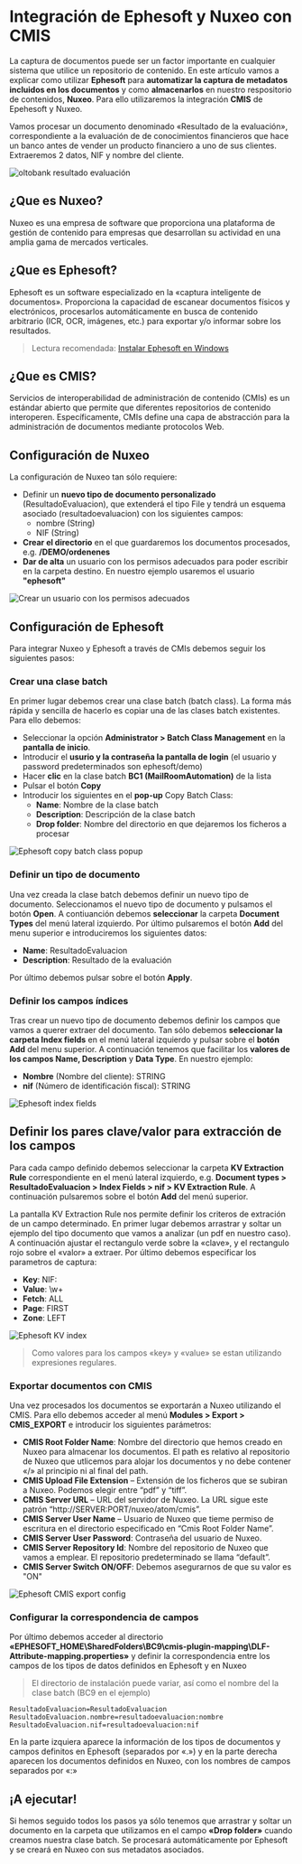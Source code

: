 # Integración de Ephesoft y Nuxeo con CMIS

La captura de documentos  puede ser un factor importante en cualquier sistema que utilice un repositorio de contenido. En este artículo vamos a explicar como utilizar **Ephesoft** para **automatizar la captura de metadatos incluidos en los documentos** y como **almacenarlos** en nuestro respositorio de contenidos, **Nuxeo**. Para ello utilizaremos la integración **CMIS** de Epehesoft y Nuxeo.

Vamos procesar un documento denominado «Resultado de la evaluación», correspondiente a la evaluación de de conocimientos financieros que hace un banco antes de vender un producto financiero a uno de sus clientes. Extraeremos 2 datos, NIF y nombre del cliente.


![oltobank resultado evaluación](images/oltobank-example-1-744x1052.png "oltobank resultado evaluación")



## ¿Que es Nuxeo?
Nuxeo es una empresa de software que proporciona una plataforma de gestión de contenido para empresas que desarrollan su actividad en una  amplia gama de mercados verticales.

## ¿Que es Ephesoft?
Ephesoft es un software especializado en la «captura inteligente de documentos». Proporciona la capacidad de escanear documentos físicos y electrónicos, procesarlos automáticamente en busca de contenido arbitrario (ICR, OCR, imágenes, etc.) para exportar y/o informar sobre los resultados.

> Lectura recomendada: [Instalar Ephesoft en Windows](http://joaquinonsoft.com/instalar-ephesoft-windows)

## ¿Que es CMIS?
Servicios de interoperabilidad de administración de contenido (CMIs) es un estándar abierto que permite que diferentes repositorios de contenido interoperen. Específicamente, CMIs define una capa de abstracción para la administración de documentos mediante protocolos Web.

 

## Configuración de Nuxeo
La configuración de Nuxeo tan sólo requiere:

   - Definir un **nuevo tipo de documento personalizado** (ResultadoEvaluacion), que extenderá el tipo File y tendrá un esquema asociado (resultadoevaluacion) con los siguientes campos:
      - nombre (String)
      - NIF (String)
   - **Crear el directorio** en el que guardaremos los documentos procesados, e.g. **/DEMO/ordenenes**
   - **Dar de alta** un usuario con los permisos adecuados para poder escribir en la carpeta destino. En nuestro ejemplo usaremos el usuario **"ephesoft"**
 
![Crear un usuario con los permisos adecuados](images/nuxeo-custom-document-type-744x376.png "Crear un usuario con los permisos adecuados")

 
## Configuración de Ephesoft
Para integrar Nuxeo y Ephesoft a través de CMIs debemos seguir los siguientes pasos:

### Crear una  clase batch
En primer lugar debemos crear una clase batch (batch class). La forma más rápida y sencilla de hacerlo es copiar una de las clases batch existentes. Para ello debemos:

   - Seleccionar la opción **Administrator > Batch Class Management** en la **pantalla de inicio**.
   - Introducir el **usurio y la contraseña la pantalla de login** (el usuario y password predeterminados son ephesoft/demo)
   - Hacer **clic** en la clase batch **BC1 (MailRoomAutomation)** de la lista
   - Pulsar el botón **Copy**
   - Introducir los siguientes en el **pop-up** Copy Batch Class:
      - **Name**:  Nombre de la clase batch
      - **Description**: Descripción de la clase batch
      - **Drop folder**: Nombre del directorio en que dejaremos los ficheros a procesar

![Ephesoft copy batch class popup](images/ephesoft-copy-batch-class-popup-744x437.png "Ephesoft copy batch class popup")

 

### Definir un tipo de documento
Una vez creada la clase batch debemos definir un nuevo tipo de documento. Seleccionamos el nuevo tipo de documento y pulsamos el botón **Open**. A contiuanción debemos **seleccionar** la carpeta **Document Types** del menú lateral izquierdo. Por último pulsaremos el botón **Add** del menu superior e introduciremos los siguientes datos:

   - **Name**: ResultadoEvaluacion
   - **Description**: Resultado de la evaluación


Por último debemos pulsar sobre el botón **Apply**.

### Definir los campos índices
Tras crear un nuevo tipo de documento debemos definir  los campos que vamos a querer extraer del documento. Tan sólo debemos **seleccionar la carpeta Index fields** en el menú lateral izquierdo y  pulsar sobre el **botón Add** del menu superior. A continuación tenemos que facilitar los **valores de los campos Name, Description** y **Data Type**. En nuestro ejemplo:

   - **Nombre** (Nombre del cliente): STRING
   - **nif** (Número de identificación fiscal): STRING
 


![Ephesoft index fields](images/ephesoft-new-document-type-744x437.png "Ephesoft index fields")


## Definir los pares clave/valor para extracción de los campos
Para cada campo definido debemos seleccionar la carpeta **KV Extraction Rule** correspondiente en el menú lateral izquierdo, e.g. **Document types > ResultadoEvaluacion > Index Fields > nif > KV Extraction Rule**. A continuación pulsaremos sobre el botón **Add** del menú superior.

La pantalla KV Extraction Rule nos permite definir los criteros de extración de un campo determinado. En primer lugar debemos arrastrar y soltar un ejemplo del tipo documento que vamos a analizar (un pdf en nuestro caso). A continuación ajustar el rectangulo verde sobre la «clave», y el rectangulo rojo sobre el «valor» a extraer. Por último debemos especificar los parametros de captura:

   - **Key**: NIF\:
   - **Value**: \w+
   - **Fetch**: ALL
   - **Page**: FIRST
   - **Zone**: LEFT

![Ephesoft KV index](images/ephesoft-index-fields-744x430.png "Ephesoft KV index")


> Como valores para los campos «key» y «value» se estan utilizando expresiones regulares.

### Exportar documentos con CMIS
Una vez procesados los documentos se exportarán a Nuxeo utilizando el CMIS. Para ello debemos acceder al menú **Modules > Export > CMIS_EXPORT** e introducir los siguientes parámetros:

   - **CMIS Root Folder Name**: Nombre del directorio que hemos creado en Nuxeo para almacenar los documentos. El path es relativo al repositorio de Nuxeo que utlicemos para alojar los documentos y no debe contener «/» al principio ni al final del path.
   - **CMIS Upload File Extension** – Extensión de los ficheros que se subiran a Nuxeo. Podemos elegir entre “pdf” y “tiff”.
   - **CMIS Server URL** – URL del servidor de Nuxeo. La URL sigue este patrón “http://SERVER:PORT/nuxeo/atom/cmis”.
   - **CMIS Server User Name** – Usuario de Nuxeo que tieme permiso de escritura en el directorio especificado en  “Cmis Root Folder Name”.
   - **CMIS Server User Password**: Contraseña del usuario de Nuxeo.
   - **CMIS Server Repository Id**: Nombre del repositorio de Nuxeo que vamos a emplear. El repositorio predeterminado se llama “default”.
   - **CMIS Server Switch ON/OFF**: Debemos asegurarnos de que su valor es "ON"
   
![Ephesoft CMIS export config](images/ephesoft-kv-index-744x437.png "Ephesoft CMIS export config")

 

### Configurar la correspondencia de campos
Por último debemos acceder al directorio **«EPHESOFT_HOME\SharedFolders\BC9\cmis-plugin-mapping\DLF-Attribute-mapping.properties»** y definir la correspondencia entre los campos de los tipos de datos definidos en Ephesoft y en Nuxeo

> El directorio de instalación puede variar, así como el nombre del la clase batch (BC9 en el ejemplo)

```shell 
ResultadoEvaluacion=ResultadoEvaluacion
ResultadoEvaluacion.nombre=resultadoevaluacion:nombre
ResultadoEvaluacion.nif=resultadoevaluacion:nif
```

En la parte izquiera aparece la información de los tipos de documentos y campos definitos en Ephesoft (separados por «.») y en la parte derecha aparecen los documentos definidos en Nuxeo, con los nombres de campos separados por «:»

## ¡A ejecutar!
Si hemos seguido todos los pasos ya sólo tenemos que arrastrar y soltar un documento en la carpeta que utilizamos en el campo **«Drop folder»** cuando creamos nuestra clase batch. Se procesará automáticamente por Ephesoft y se creará en Nuxeo con sus metadatos asociados.
